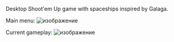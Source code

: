 Desktop Shoot'em Up game with spaceships inspired by Galaga. 

Main menu:
![изображение](https://github.com/user-attachments/assets/cae1617b-341e-4099-b8c4-dc31827b33fc)

Current gameplay:
![изображение](https://github.com/user-attachments/assets/4c7dc23f-5412-4b19-8c75-ca1d1e11cbe3)
